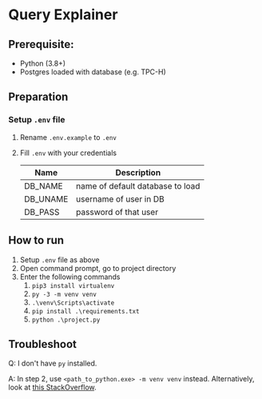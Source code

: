 # Query Explainer

## Prerequisite:
- Python (3.8+)
- Postgres loaded with database (e.g. TPC-H)

## Preparation
### Setup `.env` file
1. Rename `.env.example` to `.env`
2. Fill `.env` with your credentials

    | Name     | Description                      |
    |----------|----------------------------------|
    | DB_NAME  | name of default database to load |
    | DB_UNAME | username of user in DB           |
    | DB_PASS  | password of that user            |

##  How to run
1. Setup `.env` file as above
2. Open command prompt, go to project directory
3. Enter the following commands
   1. `pip3 install virtualenv`
   2. `py -3 -m venv venv`
   3. `.\venv\Scripts\activate`
   4. `pip install .\requirements.txt`
   5. `python .\project.py`


## Troubleshoot
Q: I don't have `py` installed. 

A: In step 2, use `<path_to_python.exe> -m venv venv` instead.
    Alternatively, look at [this StackOverflow](https://stackoverflow.com/a/5088548).
